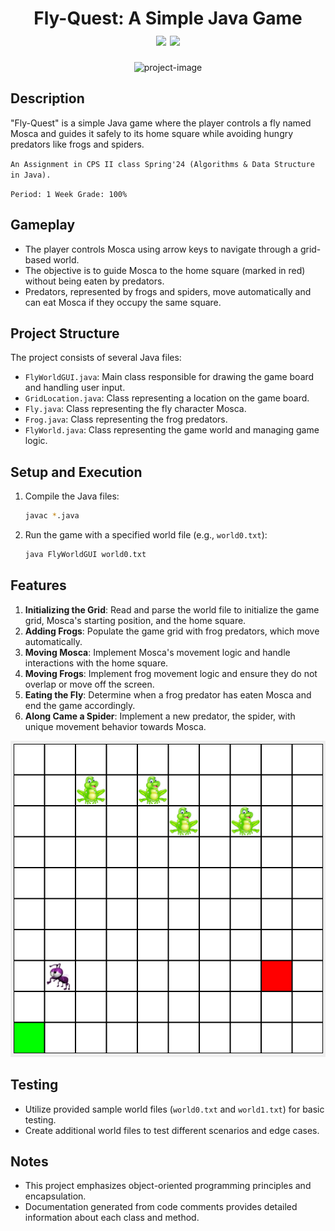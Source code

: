 <h1 align="center" id="title">
Fly-Quest: A Simple Java Game
<br>
<img id="Ibrahem" src="https://img.shields.io/badge/HEEM%20-%20Yellow?style=flat&label=IBRA&labelColor=%233b439c&color=%23418ce8">
<img id="Star on GitHub" src="https://img.shields.io/badge/Stars%20-%20grey?style=flat&logo=GitHub">

</h1>

<p align="center"><img src="https://socialify.git.ci/iibrahemali/Fly-Quest/image?language=1&amp;name=1&amp;owner=1&amp;theme=Dark" alt="project-image"></p>

## Description
"Fly-Quest" is a simple Java game where the player controls a fly named Mosca and guides it safely to its home square while avoiding hungry predators like frogs and spiders.

`
An Assignment in CPS II class Spring'24 (Algorithms & Data Structure in Java).
`

`
Period: 1 Week
Grade: 100%
`

## Gameplay
- The player controls Mosca using arrow keys to navigate through a grid-based world.
- The objective is to guide Mosca to the home square (marked in red) without being eaten by predators.
- Predators, represented by frogs and spiders, move automatically and can eat Mosca if they occupy the same square.

## Project Structure
The project consists of several Java files:
- `FlyWorldGUI.java`: Main class responsible for drawing the game board and handling user input.
- `GridLocation.java`: Class representing a location on the game board.
- `Fly.java`: Class representing the fly character Mosca.
- `Frog.java`: Class representing the frog predators.
- `FlyWorld.java`: Class representing the game world and managing game logic.

## Setup and Execution
1. Compile the Java files:
    ```bash
    javac *.java
    ```
2. Run the game with a specified world file (e.g., `world0.txt`):
    ```bash
    java FlyWorldGUI world0.txt
    ```

## Features
1. **Initializing the Grid**: Read and parse the world file to initialize the game grid, Mosca's starting position, and the home square.
2. **Adding Frogs**: Populate the game grid with frog predators, which move automatically.
3. **Moving Mosca**: Implement Mosca's movement logic and handle interactions with the home square.
4. **Moving Frogs**: Implement frog movement logic and ensure they do not overlap or move off the screen.
5. **Eating the Fly**: Determine when a frog predator has eaten Mosca and end the game accordingly.
6. **Along Came a Spider**: Implement a new predator, the spider, with unique movement behavior towards Mosca.

<p align="center">
  <img src="https://github.com/iibrahemali/Fly-Quest/blob/51da321984a4038066b995a64a27033d9fcace3c/GUI.png"/>
  
</p>

## Testing
- Utilize provided sample world files (`world0.txt` and `world1.txt`) for basic testing.
- Create additional world files to test different scenarios and edge cases.

## Notes
- This project emphasizes object-oriented programming principles and encapsulation.
- Documentation generated from code comments provides detailed information about each class and method.
